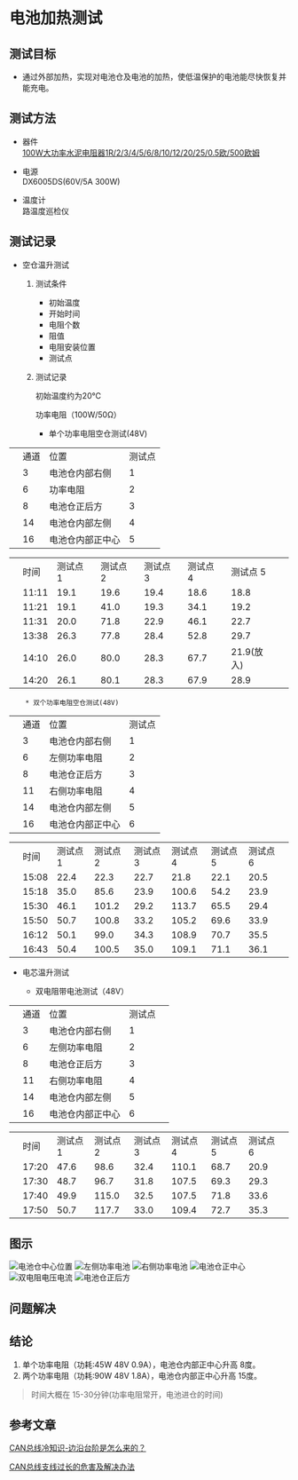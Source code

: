 电池加热测试
==================

## 测试目标
 * 通过外部加热，实现对电池仓及电池的加热，使低温保护的电池能尽快恢复并能充电。

## 测试方法
* 器件  
	[100W大功率水泥电阻器1R/2/3/4/5/6/8/10/12/20/25/0.5欧/500欧姆](https://detail.tmall.com/item.htm?spm=a230r.1.14.23.33f3499frMqEP0&id=609178727903&ns=1&abbucket=9)  

* 电源  
    DX6005DS(60V/5A 300W)  
    
* 温度计  
    路温度巡检仪


## 测试记录

* 空仓温升测试	

     1. 测试条件  
        * 初始温度
        * 开始时间
        * 电阻个数
        * 阻值
        * 电阻安装位置
        * 测试点
    
    
    2. 测试记录  
    
        初始温度约为20℃  
        
        功率电阻（100W/50Ω）
        
    
        * 单个功率电阻空仓测试(48V)
<table>
    <tr>
        <td></td>
        <td>通道</td>
        <td>位置</td>
        <td>测试点</td>
    </tr>
    <tr>
        <td></td>
        <td>3</td>
        <td>电池仓内部右侧</td>
        <td>1</td>
    </tr>
    <tr>
        <td></td>
        <td>6</td>
        <td>功率电阻</td>
        <td>2</td>
    </tr>
    <tr>
        <td></td>
        <td>8</td>
        <td>电池仓正后方</td>
        <td>3</td>
    </tr>
    <tr>
        <td></td>
        <td>14</td>
        <td>电池仓内部左侧</td>
        <td>4</td>
    </tr>
    <tr>
        <td></td>
        <td>16</td>
        <td>电池仓内部正中心</td>
        <td>5</td>
    </tr>
</table>
        
            
<table>
    <tr>
        <td></td>
        <td>时间</td>
        <td>测试点 1</td>
        <td>测试点 2</td>
        <td>测试点 3</td>
        <td>测试点 4</td>
        <td>测试点 5</td>
        <td></td>
    </tr>
    <tr>
        <td></td>
        <td>11:11</td>
        <td>19.1</td>
        <td>19.6</td>
        <td>19.4</td>
        <td>18.6</td>
        <td>18.8</td>
        <td></td>
    </tr>
    <tr>
        <td></td>
        <td>11:21</td>
        <td>19.1</td>
        <td>41.0</td>
        <td>19.3</td>
        <td>34.1</td>
        <td>19.2</td>
        <td></td>
    </tr>
    <tr>
        <td></td>
        <td>11:31</td>
        <td>20.0</td>
        <td>71.8</td>
        <td>22.9</td>
        <td>46.1</td>
        <td>22.7</td>
        <td></td>
    </tr>
    <tr>
        <td></td>
        <td>13:38</td>
        <td>26.3</td>
        <td>77.8</td>
        <td>28.4</td>
        <td>52.8</td>
        <td>29.7</td>
        <td></td>
    </tr>
    <tr>
        <td></td>
        <td>14:10</td>
        <td>26.0</td>
        <td>80.0</td>
        <td>28.3</td>
        <td>67.7</td>
        <td>21.9(放入)</td>
        <td></td>
    </tr>
    <tr>
        <td></td>
        <td>14:20</td>
        <td>26.1</td>
        <td>80.1</td>
        <td>28.3</td>
        <td>67.9</td>
        <td>28.9</td>
        <td></td>
    </tr>
</table>
    
        * 双个功率电阻空仓测试(48V)
<table>
    <tr>
        <td></td>
        <td>通道</td>
        <td>位置</td>
        <td>测试点</td>
    </tr>
    <tr>
        <td></td>
        <td>3</td>
        <td>电池仓内部右侧</td>
        <td>1</td>
    </tr>
    <tr>
        <td></td>
        <td>6</td>
        <td>左侧功率电阻</td>
        <td>2</td>
    </tr>
    <tr>
        <td></td>
        <td>8</td>
        <td>电池仓正后方</td>
        <td>3</td>
    </tr>
    <tr>
        <td></td>
        <td>11</td>
        <td>右侧功率电阻</td>
        <td>4</td>
    </tr>
    <tr>
        <td></td>
        <td>14</td>
        <td>电池仓内部左侧</td>
        <td>5</td>
    </tr>
    <tr>
        <td></td>
        <td>16</td>
        <td>电池仓内部正中心</td>
        <td>6</td>
    </tr>
</table>
        
            
<table>
    <tr>
        <td></td>
        <td>时间</td>
        <td>测试点 1</td>
        <td>测试点 2</td>
        <td>测试点 3</td>
        <td>测试点 4</td>
        <td>测试点 5</td>
        <td>测试点6</td>
        <td></td>
    </tr>
    <tr>
        <td></td>
        <td>15:08</td>
        <td>22.4</td>
        <td>22.3</td>
        <td>22.7</td>
        <td>21.8</td>
        <td>22.1</td>
        <td>20.5</td>
        <td></td>
    </tr>
    <tr>
        <td></td>
        <td>15:18</td>
        <td>35.0</td>
        <td>85.6</td>
        <td>23.9</td>
        <td>100.6</td>
        <td>54.2</td>
        <td>23.9</td>
        <td></td>
    </tr>
    <tr>
        <td></td>
        <td>15:30</td>
        <td>46.1</td>
        <td>101.2</td>
        <td>29.2</td>
        <td>113.7</td>
        <td>65.5</td>
        <td>29.4</td>
        <td></td>
    </tr>
    <tr>
        <td></td>
        <td>15:50</td>
        <td>50.7</td>
        <td>100.8</td>
        <td>33.2</td>
        <td>105.2</td>
        <td>69.6</td>
        <td>33.9</td>
        <td></td>
    </tr>
    <tr>
        <td></td>
        <td>16:12</td>
        <td>50.1</td>
        <td>99.0</td>
        <td>34.3</td>
        <td>108.9</td>
        <td>70.7</td>
        <td>35.5</td>
        <td></td>
    </tr>
    <tr>
        <td></td>
        <td>16:43</td>
        <td>50.4</td>
        <td>100.5</td>
        <td>35.0</td>
        <td>109.1</td>
        <td>71.1</td>
        <td>36.1</td>
        <td></td>
    </tr>
</table>
        

    
    
* 电芯温升测试

    * 双电阻带电池测试（48V）
<table>
    <tr>
        <td></td>
        <td>通道</td>
        <td>位置</td>
        <td>测试点</td>
        <td></td>
    </tr>
    <tr>
        <td></td>
        <td>3</td>
        <td>电池仓内部右侧</td>
        <td>1</td>
        <td></td>
    </tr>
    <tr>
        <td></td>
        <td>6</td>
        <td>左侧功率电阻</td>
        <td>2</td>
        <td></td>
    </tr>
    <tr>
        <td></td>
        <td>8</td>
        <td>电池仓正后方</td>
        <td>3</td>
        <td></td>
    </tr>
    <tr>
        <td></td>
        <td>11</td>
        <td>右侧功率电阻</td>
        <td>4</td>
        <td></td>
    </tr>
    <tr>
        <td></td>
        <td>14</td>
        <td>电池仓内部左侧</td>
        <td>5</td>
        <td></td>
    </tr>
    <tr>
        <td></td>
        <td>16</td>
        <td>电池仓内部正中心</td>
        <td>6</td>
        <td></td>
    </tr>
</table>

<table>
    <tr>
        <td></td>
        <td>时间</td>
        <td>测试点 1</td>
        <td>测试点 2</td>
        <td>测试点 3</td>
        <td>测试点 4</td>
        <td>测试点 5</td>
        <td>测试点6</td>
        <td></td>
    </tr>
    <tr>
        <td></td>
        <td>17:20</td>
        <td>47.6</td>
        <td>98.6</td>
        <td>32.4</td>
        <td>110.1</td>
        <td>68.7</td>
        <td>20.9</td>
        <td></td>
    </tr>
    <tr>
        <td></td>
        <td>17:30</td>
        <td>48.7</td>
        <td>96.7</td>
        <td>31.8</td>
        <td>107.5</td>
        <td>69.3</td>
        <td>29.3</td>
        <td></td>
    </tr>
    <tr>
        <td></td>
        <td>17:40</td>
        <td>49.9</td>
        <td>115.0</td>
        <td>32.5</td>
        <td>107.5</td>
        <td>71.8</td>
        <td>33.6</td>
        <td></td>
    </tr>
    <tr>
        <td></td>
        <td>17:50</td>
        <td>50.7</td>
        <td>117.7</td>
        <td>33.0</td>
        <td>109.4</td>
        <td>72.7</td>
        <td>35.3</td>
        <td></td>
    </tr>
</table>

## 图示
![电池仓中心位置](http://www.zozo825117.cn:28186/index.php/s/Sff9HPGs3eEMy88/preview)
![左侧功率电池](http://www.zozo825117.cn:28186/index.php/s/fr53RbmwsMP5mXB/preview)
![右侧功率电池](http://www.zozo825117.cn:28186/index.php/s/bmGx5HpiG4g2yKc/preview)
![电池仓正中心](http://www.zozo825117.cn:28186/index.php/s/zymid9SMNwgFT2N/preview)
![双电阻电压电流](http://www.zozo825117.cn:28186/index.php/s/Q85xecbk2tLLWAZ/preview)
![电池仓正后方](http://www.zozo825117.cn:28186/index.php/s/8yFNi4iKRkc3cao/preview)
## 问题解决

## 结论
1. 单个功率电阻（功耗:45W 48V 0.9A），电池仓内部正中心升高 8度。
2. 两个功率电阻（功耗:90W 48V 1.8A），电池仓内部正中心升高 15度。
> 时间大概在 15-30分钟(功率电阻常开，电池进仓的时间)

## 参考文章

[CAN总线冷知识-边沿台阶是怎么来的？](http://m.eeworld.com.cn/ic_article/89/459245.html)



[CAN总线支线过长的危害及解决办法](http://m.elecfans.com/article/1085442.html)

